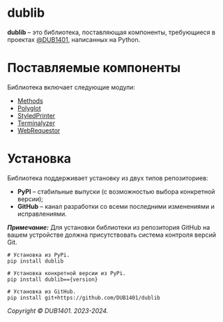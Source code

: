 # dublib
**dublib** – это библиотека, поставляющая компоненты, требующиеся в проектах [@DUB1401](https://github.com/DUB1401), написанных на Python.

# Поставляемые компоненты
Библиотека включает следующие модули:
* [Methods](docs/Methods.md)
* [Polyglot](docs/Polyglot.md)
* [StyledPrinter](docs/StyledPrinter.md)
* [Terminalyzer](docs/Terminalyzer.md)
* [WebRequestor](docs/WebRequestor.md)

# Установка
Библиотека поддерживает установку из двух типов репозиториев:
* **PyPI** – стабильные выпуски (с возможностью выбора конкретной версии);
* **GitHub** – канал разработки со всеми последними изменениями и исправлениями.

_**Примечание:**_ Для установки библиотеки из репозитория GitHub на вашем устройстве должна присутствовать система контроля версий Git.
```
# Установка из PyPi.
pip install dublib

# Установка конкретной версии из PyPi.
pip install dublib=={version}

# Установка из GitHub.
pip install git+https://github.com/DUB1401/dublib
```

_Copyright © DUB1401. 2023-2024._